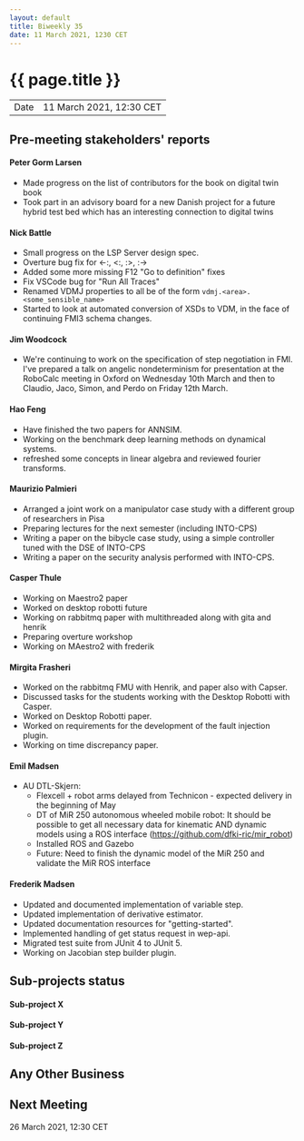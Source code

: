```yaml
---
layout: default
title: Biweekly 35
date: 11 March 2021, 1230 CET
---
```


<script src="https://code.jquery.com/jquery-1.11.1.min.js">
</script>
<script src="/javascripts/edit.js"></script>
<script>setEditButonNm();</script>

# {{ page.title }}

|||
|---|---|
| Date | 11 March 2021, 12:30 CET |


## Pre-meeting stakeholders' reports

<!-- Please keep in mind that the minutes are publicly available.-->

#### Peter Gorm Larsen
* Made progress on the list of contributors for the book on digital twin book
* Took part in an advisory board for a new Danish project for a future hybrid test bed which has an interesting connection to digital twins

#### Nick Battle
* Small progress on the LSP Server design spec.
* Overture bug fix for <-:, <:, :>, :->
* Added some more missing F12 "Go to definition" fixes
* Fix VSCode bug for "Run All Traces"
* Renamed VDMJ properties to all be of the form `vdmj.<area>.<some_sensible_name>`
* Started to look at automated conversion of XSDs to VDM, in the face of continuing FMI3 schema changes.

#### Jim Woodcock
* We're continuing to work on the specification of step negotiation in FMI. I've prepared a talk on angelic nondeterminism for presentation at the RoboCalc meeting in Oxford on Wednesday 10th March and then to Claudio, Jaco, Simon, and Perdo on Friday 12th March.

#### Hao Feng
* Have finished the two papers for ANNSIM.
* Working on the benchmark deep learning methods on dynamical systems. 
* refreshed some concepts in linear algebra and reviewed fourier transforms.

#### Maurizio Palmieri
* Arranged a joint work on a manipulator case study with a different group of researchers in Pisa
* Preparing lectures for the next semester (including INTO-CPS)
* Writing a paper on the bibycle case study, using a simple controller tuned with the DSE of INTO-CPS
* Writing a paper on the security analysis performed with INTO-CPS. 

#### Casper Thule
* Working on Maestro2 paper
* Worked on desktop robotti future
* Working on rabbitmq paper with multithreaded along with gita and henrik
* Preparing overture workshop
* Working on MAestro2 with frederik

#### Mirgita Frasheri

* Worked on the rabbitmq FMU with Henrik, and paper also with Capser.
* Discussed tasks for the students working with the Desktop Robotti with Casper.
* Worked on Desktop Robotti paper.
* Worked on requirements for the development of the fault injection plugin. 
* Working on time discrepancy paper.

#### Emil Madsen
* AU DTL-Skjern:
  * Flexcell + robot arms delayed from Technicon - expected delivery in the beginning of May
  * DT of MiR 250 autonomous wheeled mobile robot: It should be possible to get all necessary data for kinematic AND dynamic models using a ROS interface (https://github.com/dfki-ric/mir_robot)
  * Installed ROS and Gazebo
  * Future: Need to finish the dynamic model of the MiR 250 and validate the MiR ROS interface

#### Frederik Madsen
* Updated and documented implementation of variable step.
* Updated implementation of derivative estimator.
* Updated documentation resources for "getting-started".
* Implemented handling of get status request in wep-api.
* Migrated test suite from JUnit 4 to JUnit 5.
* Working on Jacobian step builder plugin.

## Sub-projects status


#### Sub-project X

#### Sub-project Y

#### Sub-project Z

##  Any Other Business

Next Meeting
------------

26 March 2021, 12:30 CET


<div id="edit_page_div"></div>
